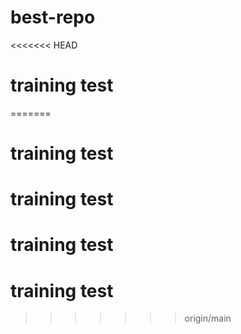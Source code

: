 # best-repo
<<<<<<< HEAD
# training test
=======
# training test
# training test
# training test
# training test
>>>>>>> origin/main
